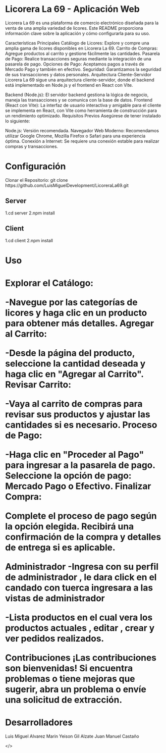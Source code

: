 <h1>Licorera La 69 - Aplicación Web</h1>
Licorera La 69 es una plataforma de comercio electrónico diseñada para la venta de una amplia variedad de licores. Este README proporciona información clave sobre la aplicación y cómo configurarla para su uso.

Características Principales
Catálogo de Licores: Explore y compre una amplia gama de licores disponibles en Licorera La 69.
Carrito de Compras: Agregue productos al carrito y gestione fácilmente las cantidades.
Pasarela de Pago: Realice transacciones seguras mediante la integración de una pasarela de pago.
Opciones de Pago: Aceptamos pagos a través de Mercado Pago y también en efectivo.
Seguridad: Garantizamos la seguridad de sus transacciones y datos personales.
Arquitectura Cliente-Servidor
Licorera La 69 sigue una arquitectura cliente-servidor, donde el backend está implementado en Node.js y el frontend en React con Vite.

Backend (Node.js): El servidor backend gestiona la lógica de negocio, maneja las transacciones y se comunica con la base de datos.
Frontend (React con Vite): La interfaz de usuario interactiva y amigable para el cliente se implementa en React, con Vite como herramienta de construcción para un rendimiento optimizado.
Requisitos Previos
Asegúrese de tener instalado lo siguiente:

Node.js: Versión recomendada.
Navegador Web Moderno: Recomendamos utilizar Google Chrome, Mozilla Firefox o Safari para una experiencia óptima.
Conexión a Internet: Se requiere una conexión estable para realizar compras y transacciones.


<h1>Configuración</h1>
Clonar el Repositorio:
git clone https://github.com/LuisMiguelDevelopment/LicoreraLa69.git
<h2>Server</h2>
1.cd server
2.npm install

<h2>Client</h2>
1.cd client
2.npm install


<h1>Uso<h1/>
Explorar el Catálogo:

-Navegue por las categorías de licores y haga clic en un producto para obtener más detalles.
Agregar al Carrito:

-Desde la página del producto, seleccione la cantidad deseada y haga clic en "Agregar al Carrito".
Revisar Carrito:

-Vaya al carrito de compras para revisar sus productos y ajustar las cantidades si es necesario.
Proceso de Pago:

-Haga clic en "Proceder al Pago" para ingresar a la pasarela de pago.
Seleccione la opción de pago: Mercado Pago o Efectivo.
Finalizar Compra:

Complete el proceso de pago según la opción elegida.
Recibirá una confirmación de la compra y detalles de entrega si es aplicable.


Administrador
-Ingresa con su perfil de administrador , le dara click en el candado con tuerca ingresara a las vistas de administrador

-Lista productos en el cual vera los productos actuales , editar , crear y ver pedidos realizados.

Contribuciones
¡Las contribuciones son bienvenidas! Si encuentra problemas o tiene mejoras que sugerir, abra un problema o envíe una solicitud de extracción.

<h1>Desarrolladores</h1>
Luis Miguel Alvarez Marin
Yeison Gil Alzate
Juan Manuel Castaño


</>




